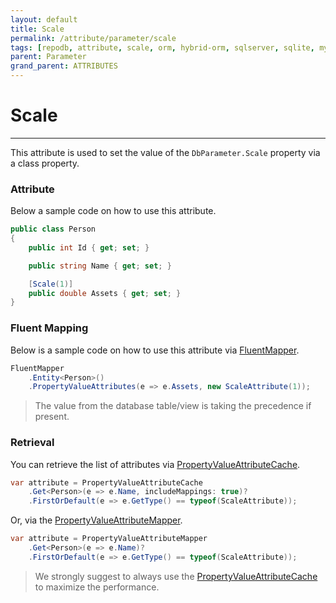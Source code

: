 ```yaml
---
layout: default
title: Scale
permalink: /attribute/parameter/scale
tags: [repodb, attribute, scale, orm, hybrid-orm, sqlserver, sqlite, mysql, postgresql]
parent: Parameter
grand_parent: ATTRIBUTES
---
```


# Scale

---

This attribute is used to set the value of the `DbParameter.Scale` property via a class property.

### Attribute

Below a sample code on how to use this attribute.

```csharp
public class Person
{
    public int Id { get; set; }

    public string Name { get; set; }

    [Scale(1)]
    public double Assets { get; set; }
}
```

### Fluent Mapping

Below is a sample code on how to use this attribute via [FluentMapper](/mapper/fluentmapper).

```csharp
FluentMapper
    .Entity<Person>()
    .PropertyValueAttributes(e => e.Assets, new ScaleAttribute(1));
```

> The value from the database table/view is taking the precedence if present.

### Retrieval

You can retrieve the list of attributes via [PropertyValueAttributeCache](/cacher/propertyvalueattributecache).

```csharp
var attribute = PropertyValueAttributeCache
    .Get<Person>(e => e.Name, includeMappings: true)?
    .FirstOrDefault(e => e.GetType() == typeof(ScaleAttribute));
```

Or, via the [PropertyValueAttributeMapper](/mapper/propertyvalueattributemapper).

```csharp
var attribute = PropertyValueAttributeMapper
    .Get<Person>(e => e.Name)?
    .FirstOrDefault(e => e.GetType() == typeof(ScaleAttribute));
```

> We strongly suggest to always use the [PropertyValueAttributeCache](/cacher/propertyvalueattributecache) to maximize the performance.